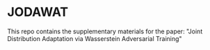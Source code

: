 # JODAWAT
This repo contains the supplementary materials for the paper:
"Joint Distribution Adaptation via Wasserstein Adversarial Training"
